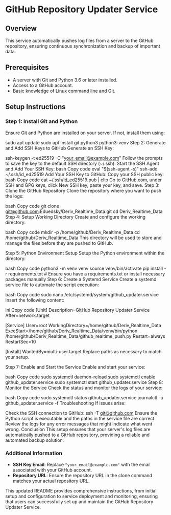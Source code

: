 # GitHub Repository Updater Service

## Overview
This service automatically pushes log files from a server to the GitHub repository, ensuring continuous synchronization and backup of important data.

## Prerequisites
- A server with Git and Python 3.6 or later installed.
- Access to a GitHub account.
- Basic knowledge of Linux command line and Git.

## Setup Instructions

### Step 1: Install Git and Python
Ensure Git and Python are installed on your server. If not, install them using:

sudo apt update
sudo apt install git python3 python3-venv
Step 2: Generate and Add SSH Keys to GitHub
Generate an SSH Key:

ssh-keygen -t ed25519 -C "your_email@example.com"
Follow the prompts to save the key to the default SSH directory (~/.ssh).
Start the SSH Agent and Add Your SSH Key:
bash
Copy code
eval "$(ssh-agent -s)"
ssh-add ~/.ssh/id_ed25519
Add Your SSH Key to GitHub:
Copy your SSH public key:
bash
Copy code
cat ~/.ssh/id_ed25519.pub | clip
Go to GitHub.com, under SSH and GPG keys, click New SSH key, paste your key, and save.
Step 3: Clone the GitHub Repository
Clone the repository where you want to push the logs:

bash
Copy code
git clone git@github.com:Eduedsky/Deriv_Realtime_Data.git
cd Deriv_Realtime_Data
Step 4: Setup Working Directory
Create and configure the working directory:

bash
Copy code
mkdir -p /home/github/Deriv_Realtime_Data
cd /home/github/Deriv_Realtime_Data
This directory will be used to store and manage the files before they are pushed to GitHub.

Step 5: Python Environment Setup
Setup the Python environment within the directory:

bash
Copy code
python3 -m venv venv
source venv/bin/activate
pip install -r requirements.txt  # Ensure you have a requirements.txt or install necessary packages manually
Step 6: Create a Systemd Service
Create a systemd service file to automate the script execution:

bash
Copy code
sudo nano /etc/systemd/system/github_updater.service
Insert the following content:

ini
Copy code
[Unit]
Description=GitHub Repository Updater Service
After=network.target

[Service]
User=root
WorkingDirectory=/home/github/Deriv_Realtime_Data
ExecStart=/home/github/Deriv_Realtime_Data/venv/bin/python /home/github/Deriv_Realtime_Data/github_realtime_push.py
Restart=always
RestartSec=10

[Install]
WantedBy=multi-user.target
Replace paths as necessary to match your setup.

Step 7: Enable and Start the Service
Enable and start your service:

bash
Copy code
sudo systemctl daemon-reload
sudo systemctl enable github_updater.service
sudo systemctl start github_updater.service
Step 8: Monitor the Service
Check the status and monitor the logs of your service:

bash
Copy code
sudo systemctl status github_updater.service
journalctl -u github_updater.service -f
Troubleshooting
If issues arise:

Check the SSH connection to GitHub: ssh -T git@github.com
Ensure the Python script is executable and the paths in the service file are correct.
Review the logs for any error messages that might indicate what went wrong.
Conclusion
This setup ensures that your server's log files are automatically pushed to a GitHub repository, providing a reliable and automated backup solution.


### Additional Information
- **SSH Key Email**: Replace `"your_email@example.com"` with the email associated with your GitHub account.
- **Repository URL**: Ensure the repository URL in the clone command matches your actual repository URL.

This updated README provides comprehensive instructions, from initial setup and configuration to service deployment and monitoring, ensuring that users can successfully set up and maintain the GitHub Repository Updater Service.




